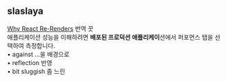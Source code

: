 <h2>slaslaya</h2><a href="https://www.notion.so/study66/Why-React-Re-Renders-632594dbb8264729b456f6050993f1ef">Why React Re-Renders</a> 번역 끗<br>애플리케이션 성능을 이해하려면 <strong>배포된 프로덕션 애플리케이</strong>션에서 퍼포먼스 탭을 선택하여 측정합니다.<br>• against ...을 배경으로<br>• reflection 반영<br>• bit sluggish 좀 느린